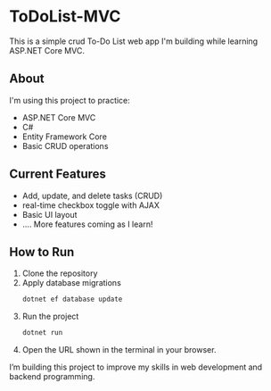 # ToDoList-MVC

This is a simple crud To-Do List web app I'm building while learning ASP.NET Core MVC.

## About

I'm using this project to practice:

- ASP.NET Core MVC
- C#
- Entity Framework Core
- Basic CRUD operations

## Current Features
- Add, update, and delete tasks (CRUD)
- real-time checkbox toggle with AJAX
- Basic UI layout
- ....
More features coming as I learn!

## How to Run

1. Clone the repository  
2. Apply database migrations  
   ```bash
   dotnet ef database update
   ```
3. Run the project  
   ```bash
   dotnet run
   ```
4. Open the URL shown in the terminal in your browser.


I’m building this project to improve my skills in web development and backend programming.
